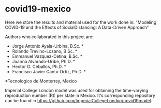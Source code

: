 # covid19-mexico
Here we store the results and material used for the work done in: "Modeling COVID-19 and the Effects of SocialDistancing: A Data-Driven Approach"

Authors who collaborated in this project are:
- Jorge Antonio Ayala-Urbina, B.Sc. * 
- Rolando Trevino-Lozano, B.Sc. *
- Emmanuel Vazquez-Cetina, B.Sc. *
- Joanna Alvarado-Uribe, Ph.D. *
- Hector G. Ceballos, Ph.D. *
- Francisco Javier Cantu-Ortiz, Ph.D. *

*Tecnologico de Monterrey, Mexico

Imperial College London model was used for obtaining the time-varying reproduction number (Rt) per state in Mexico. It's corresponding repository can be found in https://github.com/ImperialCollegeLondon/covid19model.
